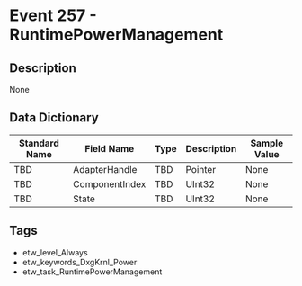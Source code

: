 # Event 257 - RuntimePowerManagement

## Description
None

## Data Dictionary
|Standard Name|Field Name|Type|Description|Sample Value|
|---|---|---|---|---|
|TBD|AdapterHandle|TBD|Pointer|None|None|
|TBD|ComponentIndex|TBD|UInt32|None|None|
|TBD|State|TBD|UInt32|None|None|

## Tags
* etw_level_Always
* etw_keywords_DxgKrnl_Power
* etw_task_RuntimePowerManagement